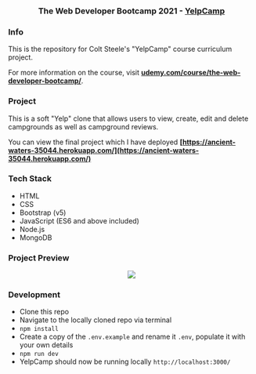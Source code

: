 <h3 align="center">The Web Developer Bootcamp 2021 - <a href="https://www.udemy.com/course/the-web-developer-bootcamp/">YelpCamp</a></h3>

### Info

This is the repository for Colt Steele's "YelpCamp" course curriculum project.

For more information on the course, visit __[udemy.com/course/the-web-developer-bootcamp/](https://www.udemy.com/course/the-web-developer-bootcamp/)__.

### Project

This is a soft "Yelp" clone that allows users to view, create, edit and delete campgrounds as well as campground reviews. 

You can view the final project which I have deployed __[https://ancient-waters-35044.herokuapp.com/](https://ancient-waters-35044.herokuapp.com/)__

### Tech Stack

- HTML
- CSS
- Bootstrap (v5)
- JavaScript (ES6 and above included)
- Node.js
- MongoDB

### Project Preview

<p align="center">
    <img src="https://imgur.com/jq8giE2">
</p>

### Development

- Clone this repo
- Navigate to the locally cloned repo via terminal
- `npm install`
- Create a copy of the `.env.example` and rename it `.env`, populate it with your own details
- `npm run dev`
- YelpCamp should now be running locally `http://localhost:3000/`